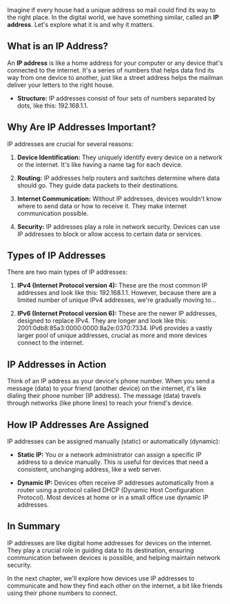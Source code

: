 Imagine if every house had a unique address so mail could find its way to the right place. In the digital world, we have something similar, called an **IP address**. Let's explore what it is and why it matters.

## What is an IP Address?

An **IP address** is like a home address for your computer or any device that's connected to the internet. It's a series of numbers that helps data find its way from one device to another, just like a street address helps the mailman deliver your letters to the right house.

- **Structure:** IP addresses consist of four sets of numbers separated by dots, like this: 192.168.1.1.

## Why Are IP Addresses Important?

IP addresses are crucial for several reasons:

1. **Device Identification:** They uniquely identify every device on a network or the internet. It's like having a name tag for each device.
    
2. **Routing:** IP addresses help routers and switches determine where data should go. They guide data packets to their destinations.
    
3. **Internet Communication:** Without IP addresses, devices wouldn't know where to send data or how to receive it. They make internet communication possible.
    
4. **Security:** IP addresses play a role in network security. Devices can use IP addresses to block or allow access to certain data or services.
    

## Types of IP Addresses

There are two main types of IP addresses:

1. **IPv4 (Internet Protocol version 4):** These are the most common IP addresses and look like this: 192.168.1.1. However, because there are a limited number of unique IPv4 addresses, we're gradually moving to...
    
2. **IPv6 (Internet Protocol version 6):** These are the newer IP addresses, designed to replace IPv4. They are longer and look like this: 2001:0db8:85a3:0000:0000:8a2e:0370:7334. IPv6 provides a vastly larger pool of unique addresses, crucial as more and more devices connect to the internet.
    

## IP Addresses in Action

Think of an IP address as your device's phone number. When you send a message (data) to your friend (another device) on the internet, it's like dialing their phone number (IP address). The message (data) travels through networks (like phone lines) to reach your friend's device.

## How IP Addresses Are Assigned

IP addresses can be assigned manually (static) or automatically (dynamic):

- **Static IP:** You or a network administrator can assign a specific IP address to a device manually. This is useful for devices that need a consistent, unchanging address, like a web server.
    
- **Dynamic IP:** Devices often receive IP addresses automatically from a router using a protocol called DHCP (Dynamic Host Configuration Protocol). Most devices at home or in a small office use dynamic IP addresses.
    

## In Summary

IP addresses are like digital home addresses for devices on the internet. They play a crucial role in guiding data to its destination, ensuring communication between devices is possible, and helping maintain network security.

In the next chapter, we'll explore how devices use IP addresses to communicate and how they find each other on the internet, a bit like friends using their phone numbers to connect.